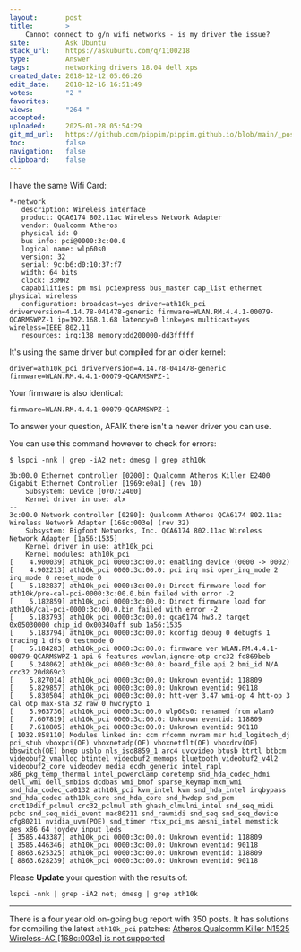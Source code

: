 ```yaml
---
layout:       post
title:        >
    Cannot connect to g/n wifi networks - is my driver the issue?
site:         Ask Ubuntu
stack_url:    https://askubuntu.com/q/1100218
type:         Answer
tags:         networking drivers 18.04 dell xps
created_date: 2018-12-12 05:06:26
edit_date:    2018-12-16 16:51:49
votes:        "2 "
favorites:    
views:        "264 "
accepted:     
uploaded:     2025-01-28 05:54:29
git_md_url:   https://github.com/pippim/pippim.github.io/blob/main/_posts/2018/2018-12-12-Cannot-connect-to-g_n-wifi-networks-is-my-driver-the-issue_.md
toc:          false
navigation:   false
clipboard:    false
---
```


I have the same Wifi Card:

``` 
*-network
   description: Wireless interface
   product: QCA6174 802.11ac Wireless Network Adapter
   vendor: Qualcomm Atheros
   physical id: 0
   bus info: pci@0000:3c:00.0
   logical name: wlp60s0
   version: 32
   serial: 9c:b6:d0:10:37:f7
   width: 64 bits
   clock: 33MHz
   capabilities: pm msi pciexpress bus_master cap_list ethernet physical wireless
   configuration: broadcast=yes driver=ath10k_pci driverversion=4.14.78-041478-generic firmware=WLAN.RM.4.4.1-00079-QCARMSWPZ-1 ip=192.168.1.68 latency=0 link=yes multicast=yes wireless=IEEE 802.11
   resources: irq:138 memory:dd200000-dd3fffff
```

It's using the same driver but compiled for an older kernel:

``` 
driver=ath10k_pci driverversion=4.14.78-041478-generic firmware=WLAN.RM.4.4.1-00079-QCARMSWPZ-1
```

Your firmware is also identical:

``` 
firmware=WLAN.RM.4.4.1-00079-QCARMSWPZ-1
```

To answer your question, AFAIK there isn't a newer driver you can use.

You can use this command however to check for errors:

``` 
$ lspci -nnk | grep -iA2 net; dmesg | grep ath10k

3b:00.0 Ethernet controller [0200]: Qualcomm Atheros Killer E2400 Gigabit Ethernet Controller [1969:e0a1] (rev 10)
	Subsystem: Device [0707:2400]
	Kernel driver in use: alx
--
3c:00.0 Network controller [0280]: Qualcomm Atheros QCA6174 802.11ac Wireless Network Adapter [168c:003e] (rev 32)
	Subsystem: Bigfoot Networks, Inc. QCA6174 802.11ac Wireless Network Adapter [1a56:1535]
	Kernel driver in use: ath10k_pci
	Kernel modules: ath10k_pci
[    4.900039] ath10k_pci 0000:3c:00.0: enabling device (0000 -> 0002)
[    4.902213] ath10k_pci 0000:3c:00.0: pci irq msi oper_irq_mode 2 irq_mode 0 reset_mode 0
[    5.182837] ath10k_pci 0000:3c:00.0: Direct firmware load for ath10k/pre-cal-pci-0000:3c:00.0.bin failed with error -2
[    5.182859] ath10k_pci 0000:3c:00.0: Direct firmware load for ath10k/cal-pci-0000:3c:00.0.bin failed with error -2
[    5.183793] ath10k_pci 0000:3c:00.0: qca6174 hw3.2 target 0x05030000 chip_id 0x00340aff sub 1a56:1535
[    5.183794] ath10k_pci 0000:3c:00.0: kconfig debug 0 debugfs 1 tracing 1 dfs 0 testmode 0
[    5.184283] ath10k_pci 0000:3c:00.0: firmware ver WLAN.RM.4.4.1-00079-QCARMSWPZ-1 api 6 features wowlan,ignore-otp crc32 fd869beb
[    5.248062] ath10k_pci 0000:3c:00.0: board_file api 2 bmi_id N/A crc32 20d869c3
[    5.827014] ath10k_pci 0000:3c:00.0: Unknown eventid: 118809
[    5.829857] ath10k_pci 0000:3c:00.0: Unknown eventid: 90118
[    5.830504] ath10k_pci 0000:3c:00.0: htt-ver 3.47 wmi-op 4 htt-op 3 cal otp max-sta 32 raw 0 hwcrypto 1
[    5.963736] ath10k_pci 0000:3c:00.0 wlp60s0: renamed from wlan0
[    7.607819] ath10k_pci 0000:3c:00.0: Unknown eventid: 118809
[    7.610805] ath10k_pci 0000:3c:00.0: Unknown eventid: 90118
[ 1032.858110] Modules linked in: ccm rfcomm nvram msr hid_logitech_dj pci_stub vboxpci(OE) vboxnetadp(OE) vboxnetflt(OE) vboxdrv(OE) bbswitch(OE) bnep usblp nls_iso8859_1 arc4 uvcvideo btusb btrtl btbcm videobuf2_vmalloc btintel videobuf2_memops bluetooth videobuf2_v4l2 videobuf2_core videodev media ecdh_generic intel_rapl x86_pkg_temp_thermal intel_powerclamp coretemp snd_hda_codec_hdmi dell_wmi dell_smbios dcdbas wmi_bmof sparse_keymap mxm_wmi snd_hda_codec_ca0132 ath10k_pci kvm_intel kvm snd_hda_intel irqbypass snd_hda_codec ath10k_core snd_hda_core snd_hwdep snd_pcm crct10dif_pclmul crc32_pclmul ath ghash_clmulni_intel snd_seq_midi pcbc snd_seq_midi_event mac80211 snd_rawmidi snd_seq snd_seq_device cfg80211 nvidia_uvm(POE) snd_timer rtsx_pci_ms aesni_intel memstick aes_x86_64 joydev input_leds
[ 3585.443387] ath10k_pci 0000:3c:00.0: Unknown eventid: 118809
[ 3585.446346] ath10k_pci 0000:3c:00.0: Unknown eventid: 90118
[ 8863.625325] ath10k_pci 0000:3c:00.0: Unknown eventid: 118809
[ 8863.628239] ath10k_pci 0000:3c:00.0: Unknown eventid: 90118
```

Please **Update** your question with the results of:

``` 
lspci -nnk | grep -iA2 net; dmesg | grep ath10k
```


----------

There is a four year old on-going bug report with 350 posts. It has solutions for compiling the latest `ath10k_pci` patches: [Atheros Qualcomm Killer N1525 Wireless-AC \[168c:003e\] is not supported][1]


  [1]: https://bugs.launchpad.net/ubuntu/+source/linux/+bug/1383184
